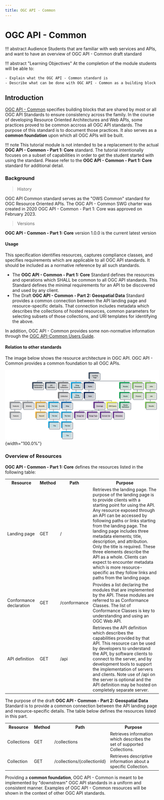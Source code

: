 ```yaml
---
title: OGC API - Common
---
```


# OGC API - Common

!!! abstract Audience
    Students that are familiar with web services and APIs, and want to have
    an overview of OGC API - Common draft standard

!!! abstract "Learning Objectives"
    At the completion of the module students will be able to:

    - Explain what the OGC API - Common standard is
    - Describe what can be done with OGC API - Common as a building block

## Introduction

[OGC API - Common](https://ogcapi.ogc.org/common) specifies building blocks that are shared by most or all OGC API Standards to ensure consistency across the family.  In the course of developing Resource Oriented Architectures and Web APIs, some practices proved to be common accross all OGC API standards. The purpose of this standard is to document those practices. It also serves as a **common foundation** upon which all OGC APIs will be built. 

!!! note
    This tutorial module is not intended to be a replacement to the actual
    **OGC API - Common - Part 1: Core** standard. The tutorial
    intentionally focuses on a subset of capabilities in order to get the
    student started with using the standard. Please refer to the **OGC API -
    Common - Part 1: Core** standard for additional detail.

### Background

> History
 
  OGC API Common standard serves as the "OWS Common" standard for OGC Resource Oriented APIs. The OGC API - Common SWG charter was created in 2020 OGC API - Common - Part 1: Core was approved on February 2023.

> Versions

  **OGC API - Common - Part 1: Core** version 1.0.0 is the current
  latest version

#### Usage

This specification identifies resources, captures compliance classes, and specifies requirements which are applicable to all OGC API standards.  It should be included as a normative reference by all such standards.

* The **OGC API - Common - Part 1: Core** Standard defines the resources and operations which SHALL be common to all OGC API standards. This Standard defines the minimal requirements for an API to be discovered and used by any client.
* The Draft **OGC API - Common - Part 2: Geospatial Data** Standard provides a common connection between the API landing page and resource-specific details. That connection includes metadata which describes the collections of hosted resources, common parameters for selecting subsets of those collections, and URI templates for identifying the above.

In addition, OGC API - Common provides some non-normative information through the [OGC API-Common Users Guide](https://docs.ogc.org/DRAFTS/20-071.html).

#### Relation to other standards

The image below shows the resource architecture in OGC API. OGC API - Common provides a common foundation to all OGC APIs.

![image](../assets/images/resources-ogcapi.png){width="100.0%"}

<!-- The [OpenAPI](https://www.openapis.org/) specification is used to define the reusable API building blocks. -->

### Overview of Resources

**OGC API - Common - Part 1: Core** defines the resources listed in
the following table:

<table>
  <tr>
    <th>Resource</th>
    <th>Method</th>
    <th>Path</th>
    <th>Purpose</th>
  </tr>
  <tr>
    <td>Landing page</td>
    <td>GET</td>
    <td>/</td>
    <td>Retrieves the landing page. The purpose of the landing page is to provide clients with a starting point for using the API. Any resource exposed through an API can be accessed by following paths or links starting from the landing page. The landing page includes three metadata elements; title, description, and attribution. Only the title is required. These three elements describe the API as a whole. Clients can expect to encounter metadata which is more resource-specific as they follow links and paths from the landing page.</td>
  </tr>
  <tr>
    <td>Conformance declaration</td>
    <td>GET</td>
    <td>/conformance</td>
    <td>Provides a list declaring the modules that are implemented by the API. These modules are referred to as Conformance Classes. The list of Conformance Classes is key to understanding and using an OGC Web API.</td>
  </tr>
  <tr>
    <td>API definition</td>
    <td>GET</td>
    <td>/api</td>
    <td>Retrieves the API definition which describes the capabilities provided by that API. This resource can be used by developers to understand the API, by software clients to connect to the server, and by development tools to support the implementation of servers and clients. Note use of /api on the server is optional and the API definition may be hosted on completely separate server.</td>
  </tr>
</table>

The purpose of the draft **OGC API - Common - Part 2: Geospatial Data** Standard is to provide a common connection between the API landing page and resource-specific details. The table below defines the resources listed in this part.

<table>
  <tr>
    <th>Resource</th>
    <th>Method</th>
    <th>Path</th>
    <th>Purpose</th>
  </tr>
  <tr>
    <td>Collections</td>
    <td>GET</td>
    <td>/collections </td>
    <td>Retrieves information which describes the set of supported Collections.</td>
  </tr>
  <tr>
    <td>Collection</td>
    <td>GET</td>
    <td>/collections/{collectionId}</td>
    <td>Retrieves descriptive information about a specific Collection.</td>
  </tr>
</table>

Providing a **common foundation**, OGC API - Common is meant to be implemented by "downstream" OGC API standards
in a uniform and consistent manner.  Examples of OGC API - Common resources will be shown in the context of other OGC API standards.
